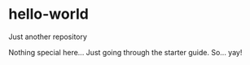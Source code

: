 # hello-world
Just another repository

Nothing special here... Just going through the starter guide.
So... yay!
